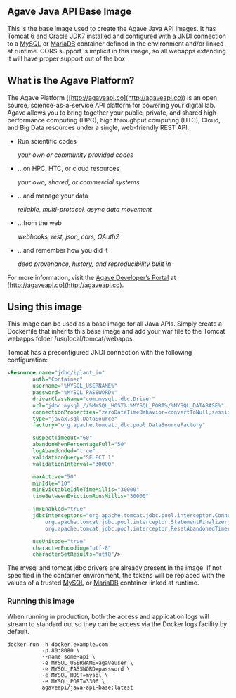## Agave Java API Base Image

This is the base image used to create the Agave Java API Images. It has Tomcat 6 and Oracle JDK7 installed and configured with a JNDI connection to a [MySQL](https://registry.hub.docker.com/u/library/mysql) or [MariaDB](https://registry.hub.docker.com/u/library/mariadb) container defined in the environment and/or linked at runtime. CORS support is implicit in this image, so all webapps extending it will have proper support out of the box.

## What is the Agave Platform?

The Agave Platform ([http://agaveapi.co](http://agaveapi.co)) is an open source, science-as-a-service API platform for powering your digital lab. Agave allows you to bring together your public, private, and shared high performance computing (HPC), high throughput computing (HTC), Cloud, and Big Data resources under a single, web-friendly REST API.

* Run scientific codes

  *your own or community provided codes*

* ...on HPC, HTC, or cloud resources

  *your own, shared, or commercial systems*

* ...and manage your data

  *reliable, multi-protocol, async data movement*

* ...from the web

  *webhooks, rest, json, cors, OAuth2*

* ...and remember how you did it

  *deep provenance, history, and reproducibility built in*

For more information, visit the [Agave Developer’s Portal](http://agaveapi.co) at [http://agaveapi.co](http://agaveapi.co).


## Using this image

This image can be used as a base image for all Java APIs. Simply create a Dockerfile that inherits this base image and add your war file to the Tomcat webapps folder /usr/local/tomcat/webapps.

Tomcat has a preconfigured JNDI connection with the following configuration:

```xml
<Resource name="jdbc/iplant_io"
        auth="Container"
        username="%MYSQL_USERNAME%"
        password="%MYSQL_PASSWORD%"
        driverClassName="com.mysql.jdbc.Driver"
        url="jdbc:mysql://%MYSQL_HOST%:%MYSQL_PORT%/%MYSQL_DATABASE%"
        connectionProperties="zeroDateTimeBehavior=convertToNull;sessionVariables=FOREIGN_KEY_CHECKS=0;autocommit=0"
        type="javax.sql.DataSource"
        factory="org.apache.tomcat.jdbc.pool.DataSourceFactory"

        suspectTimeout="60"
        abandonWhenPercentageFull="50"
        logAbandonded="true"
        validationQuery="SELECT 1"
        validationInterval="30000"

        maxActive="50"
        minIdle="10"
        minEvictableIdleTimeMillis="30000"
        timeBetweenEvictionRunsMillis="30000"

        jmxEnabled="true"
        jdbcInterceptors="org.apache.tomcat.jdbc.pool.interceptor.ConnectionState(autocommit=false,defaultAutoCommit=false);
            org.apache.tomcat.jdbc.pool.interceptor.StatementFinalizer;
            org.apache.tomcat.jdbc.pool.interceptor.ResetAbandonedTimer"

        useUnicode="true"
        characterEncoding="utf-8"
        characterSetResults="utf8"/>
```

The mysql and tomcat jdbc drivers are already present in the image. If not specified in the container environment, the tokens will be replaced with the values of a trusted [MySQL](https://registry.hub.docker.com/u/library/mysql) or [MariaDB](https://registry.hub.docker.com/u/library/mariadb) container linked at runtime.


### Running this image

When running in production, both the access and application logs will stream to standard out so they can be access via the Docker logs facility by default.

```
docker run -h docker.example.com
           -p 80:8080 \
           --name some-api \
           -e MYSQL_USERNAME=agaveuser \
           -e MYSQL_PASSWORD=password \
           -e MYSQL_HOST=mysql \
           -e MYSQL_PORT=3306 \
           agaveapi/java-api-base:latest
```
